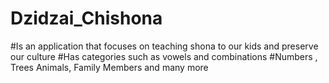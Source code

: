 # Dzidzai_Chishona
#Is an application that focuses on teaching shona to our kids and preserve our culture
#Has categories such as vowels and combinations
#Numbers , Trees Animals, Family Members and many more
